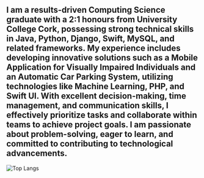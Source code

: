## I am a results-driven Computing Science graduate with a 2:1 honours from University College Cork, possessing strong technical skills in Java, Python, Django, Swift, MySQL, and related frameworks. My experience includes developing innovative solutions such as a Mobile Application for Visually Impaired Individuals and an Automatic Car Parking System, utilizing technologies like Machine Learning, PHP, and Swift UI. With excellent decision-making, time management, and communication skills, I effectively prioritize tasks and collaborate within teams to achieve project goals. I am passionate about problem-solving, eager to learn, and committed to contributing to technological advancements.


![Top Langs](https://github-readme-stats.vercel.app/api/top-langs/?username=SrK1080&layout=compact&langs_count=8)
<!--
**SrK1080/SrK1080** is a ✨ _special_ ✨ repository because its `README.md` (this file) appears on your GitHub profile.

Here are some ideas to get you started:

- 🔭 I’m currently working on ...
- 🌱 I’m currently learning ...
- 👯 I’m looking to collaborate on ...
- 🤔 I’m looking for help with ...
- 💬 Ask me about ...
- 📫 How to reach me: ...
- 😄 Pronouns: ...
- ⚡ Fun fact: ...
-->
